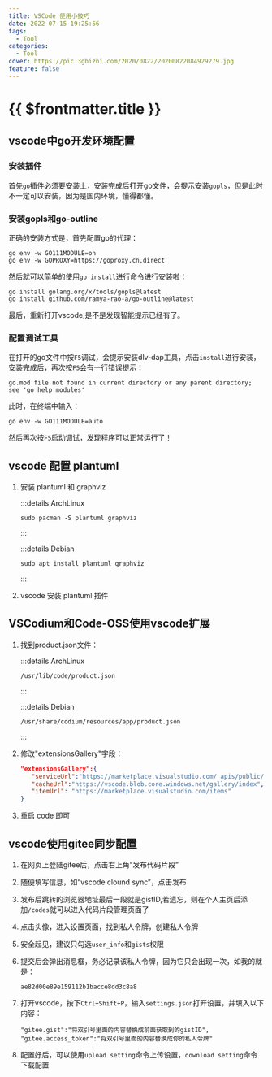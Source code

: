 ```yaml
---
title: VSCode 使用小技巧
date: 2022-07-15 19:25:56
tags:
  - Tool
categories:
  - Tool
cover: https://pic.3gbizhi.com/2020/0822/20200822084929279.jpg
feature: false
---
```

# {{ $frontmatter.title }}

## vscode中go开发环境配置

### 安装插件

首先`go`插件必须要安装上，安装完成后打开go文件，会提示安装`gopls`，但是此时不一定可以安装，因为是国内环境，懂得都懂。

### 安装gopls和go-outline

正确的安装方式是，首先配置go的代理：

```shell
go env -w GO111MODULE=on
go env -w GOPROXY=https://goproxy.cn,direct
```

然后就可以简单的使用`go install`进行命令进行安装啦：

```shell
go install golang.org/x/tools/gopls@latest
go install github.com/ramya-rao-a/go-outline@latest
```

最后，重新打开vscode,是不是发现智能提示已经有了。

### 配置调试工具

在打开的go文件中按`F5`调试，会提示安装dlv-dap工具，点击`install`进行安装，安装完成后，再次按`F5`会有一行错误提示：

```shell
go.mod file not found in current directory or any parent directory; see 'go help modules'
```

此时，在终端中输入：

```shell
go env -w GO111MODULE=auto
```

然后再次按`F5`启动调试，发现程序可以正常运行了！

## vscode 配置 plantuml

1. 安装 plantuml 和 graphviz

   :::details ArchLinux

   ```shell
   sudo pacman -S plantuml graphviz
   ```

   :::

   :::details Debian

   ```shell
   sudo apt install plantuml graphviz
   ```

   :::

2. vscode 安装 plantuml 插件

## VSCodium和Code-OSS使用vscode扩展

1. 找到product.json文件：

   :::details ArchLinux

   ```shell
   /usr/lib/code/product.json
   ```

   :::

   :::details Debian

   ```shell
   /usr/share/codium/resources/app/product.json
   ```

   :::

2. 修改"extensionsGallery"字段：

   ```json
   "extensionsGallery":{
      "serviceUrl":"https://marketplace.visualstudio.com/_apis/public/gallery",
      "cacheUrl":"https://vscode.blob.core.windows.net/gallery/index",
      "itemUrl": "https://marketplace.visualstudio.com/items"
   }
   ```

3. 重启 code 即可

## vscode使用gitee同步配置

1. 在网页上登陆gitee后，点击右上角“发布代码片段”
2. 随便填写信息，如“vscode clound sync”，点击发布
3. 发布后跳转的浏览器地址最后一段就是gistID,若遗忘，则在个人主页后添加`/codes`就可以进入代码片段管理页面了
4. 点击头像，进入设置页面，找到私人令牌，创建私人令牌
5. 安全起见，建议只勾选`user_info`和`gists`权限
6. 提交后会弹出消息框，务必记录该私人令牌，因为它只会出现一次，如我的就是：

   ```shell
   ae82d00e89e159112b1bacce8dd3c8a8
   ```

7. 打开vscode，按下`Ctrl+Shift+P`，输入`settings.json`打开设置，并填入以下内容：

   ```shell
   "gitee.gist":"将双引号里面的内容替换成前面获取到的gistID",
   "gitee.access_token":"将双引号里面的内容替换成你的私人令牌"
   ```

8. 配置好后，可以使用`upload setting`命令上传设置，`download setting`命令下载配置
